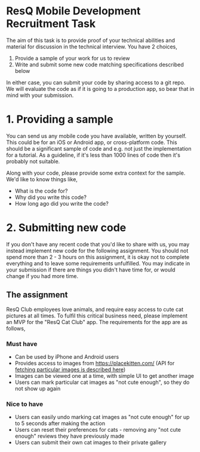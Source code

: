 # ResQ Mobile Development Recruitment Task

The aim of this task is to provide proof of your technical abilities and material for discussion in the technical interview. You have 2 choices,

1. Provide a sample of your work for us to review
2. Write and submit some new code matching specifications described below

In either case, you can submit your code by sharing access to a git repo. We will evaluate the code as if it is going to a production app, so bear that in mind with your submission.

# 1. Providing a sample

You can send us any mobile code you have available, written by yourself. This could be for an iOS or Android app, or cross-platform code. This should be a significant sample of code and e.g. not just the implementation for a tutorial. As a guideline, if it's less than 1000 lines of code then it's probably not suitable.

Along with your code, please provide some extra context for the sample. We'd like to know things like,

- What is the code for?
- Why did you write this code?
- How long ago did you write the code?

# 2. Submitting new code

If you don't have any recent code that you'd like to share with us, you may instead implement new code for the following assignment. You should not spend more than 2 - 3 hours on this assignment, it is okay not to complete everything and to leave some requirements unfulfilled. You may indicate in your submission if there are things you didn't have time for, or would change if you had more time.

## The assignment

ResQ Club employees love animals, and require easy access to cute cat pictures at all times. To fulfil this critical business need, please implement an MVP for the "ResQ Cat Club" app. The requirements for the app are as follows,

### Must have

- Can be used by iPhone and Android users
- Provides access to images from https://placekitten.com/ (API for [fetching particular images is described here](https://placekitten.com/attribution.html))
- Images can be viewed one at a time, with simple UI to get another image
- Users can mark particular cat images as "not cute enough", so they do not show up again

### Nice to have

- Users can easily undo marking cat images as "not cute enough" for up to 5 seconds after making the action
- Users can reset their preferences for cats - removing any "not cute enough" reviews they have previously made
- Users can submit their own cat images to their private gallery

